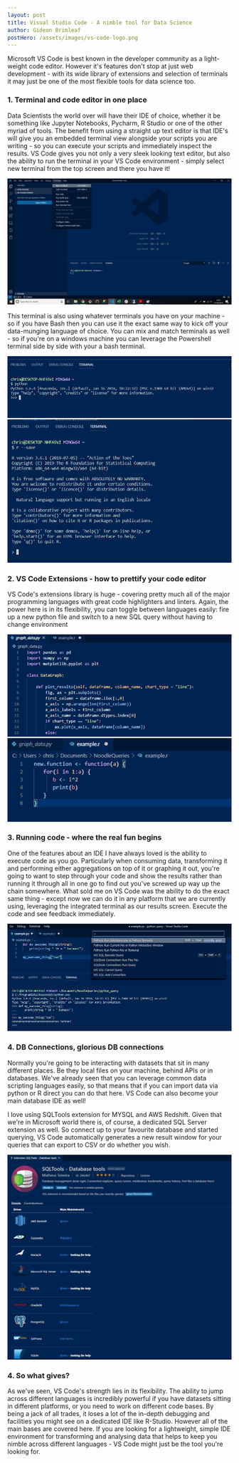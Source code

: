 ```yaml
---
layout: post
title: Visual Studio Code - A nimble tool for Data Science
author: Gideon Brimleaf
postHero: /assets/images/vs-code-logo.png
---
```


Microsoft VS Code is best known in the developer community as a light-weight code
editor. However it's features don't stop at just web development - with its wide library
of extensions and selection of terminals it may just be one of the most flexible tools for
data science too.

<h3>1. Terminal and code editor in one place</h3>

Data Scientists the world over will have their IDE of choice, whether it be something like 
Jupyter Notebooks, Pycharm, R Studio or one of the other myriad of tools.  The benefit from
using a straight up text editor is that IDE's will give you an embedded terminal view
alongside your scripts you are writing  - so you can execute your scripts and immediately
inspect the results.  VS Code gives you not only a very sleek looking text editor, but also
the ability to run the terminal in your VS Code environment - simply select new terminal
from the top screen and there you have it!

<pre class="shadowy">
<img src="/assets/images/vs-code-terminal.png" class="img-fluid" alt="vs code terminal">
</pre>

This terminal is also using whatever terminals you have on your machine - so if you have
Bash then you can use it the exact same way to kick off your data-munging language of choice.
You can mix and match terminals as well - so if you're on a windows machine you can leverage the
Powershell terminal side by side with your a bash terminal. 

<div class="row">
  <div class="col-xl m-1 align-self-center">
    <img src="/assets/images/vs-code-python.png" class="shadow img-fluid" alt="vs code python">
  </div>
  <div class="col-xl m-1">
    <img src="/assets/images/vs-code-r.png" class="shadow img-fluid" alt="vs code R">
  </div>
</div>

<h3>2. VS Code Extensions - how to prettify your code editor</h3>

VS Code's extensions library is huge - covering pretty much all of the major programming languages
with great code highlighters and linters.  Again, the power here is in its flexibility,
you can toggle between languages easily: fire up a new python file and switch to a new SQL query
without having to change environment

<div class="row">
  <div class="col-xl m-1 align-self-center">
    <img src="/assets/images/vs-code-python-example.png" class="shadow img-fluid" alt="vs code python highlighter">
  </div>
  <div class="col-xl m-1 align-self-center">
    <img src="/assets/images/vs-code-r-example.png" class="shadow img-fluid" alt="vs code R highlighter">
  </div>
</div>

<h3>3. Running code - where the real fun begins</h3>

One of the features about an IDE I have always loved is the ability to execute code as you go.
Particularly when consuming data, transforming it and performing either aggregations on top of it
or graphing it out, you're going to want to step through your code and show the results rather
than running it through all in one go to find out you've screwed up way up the chain somewhere.
What sold me on VS Code was the ability to do the exact same thing - except now we can do it
in any platform that we are currently using, leveraging the integrated terminal as our
results screen. Execute the code and see feedback immediately.

<div class="d-flex justify-content-between mb-2">
<div class="shadowy m-1 align-self-center"><img src="/assets/images/vs-code-execute-code-python.png" class="shadow img-fluid" alt="vs code executing python"></div>
</div>

<h3>4. DB Connections, glorious DB connections</h3>

Normally you're going to be interacting with datasets that sit in many different places.  Be they local
files on your machine, behind APIs or in databases.  We've already seen that you can leverage
common data scripting languages easily, so that means that if you can import data via python or R direct 
you can do that here.  VS Code can also become your main database IDE as well!

I love using SQLTools extension for MYSQL and AWS Redshift.  Given that we're in Microsoft world there
is, of course, a dedicated SQL Server extension as well.  So connect up to your favourite database and started
querying, VS Code automatically generates a new result window for your queries that can export to CSV or do
whether you wish. 

<div class="d-flex justify-content-between mb-2">
<div class="shadowy m-1 align-self-center"><img src="/assets/images/vs-code-db-connections.png" class="shadow img-fluid" alt="vs code sql connections"></div>
</div>

<h3>4. So what gives?</h3>

As we've seen, VS Code's strength lies in its flexibility. The ability to jump across different languages
is incredibly powerful if you have datasets sitting in different platforms, or you need to work on
different code bases.  By being a jack of all trades, it loses a lot of the in-depth debugging and facilities
you might see on a dedicated IDE like R-Studio. However all of the main bases are covered here. If 
you are looking for a lightweight, simple IDE environment for transforming and analysing data
that helps to keep you nimble across different languages - VS Code might just be the tool you're
looking for. 
